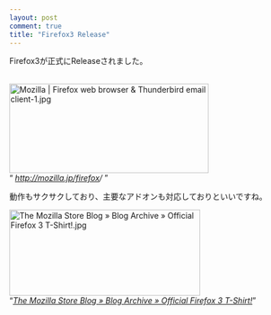 ```yaml
---
layout: post
comment: true
title: "Firefox3 Release"
---
```

<p>Firefox3が正式にReleaseされました。</p>
<p>
<br />
<a href="http://mozilla.jp/firefox/"><img src="http://img.seiji.me/blog/2008/06/mozilla-firefox-web-browser-thunderbird-email-client-1.jpg" alt="Mozilla | Firefox web browser &amp; Thunderbird email client-1.jpg" border="0" width="355" height="159" /></a>
<br />
<q>
<cite><a href="http://mozilla.jp/firefox/">http://mozilla.jp/firefox</a>/</cite>
</q>
</p>





<!--more-->



<p>動作もサクサクしており、主要なアドオンも対応しておりといいですね。
</p>
<p>
<a href="http://blog.mozilla.com/store/2008/06/06/official-firefox-3-t-shirt/"><img src="http://img.seiji.me/blog/2008/06/the-mozilla-store-blog-blog-archive-official-firefox-3-t-shirt.jpg" alt="The Mozilla Store Blog » Blog Archive » Official Firefox 3 T-Shirt!.jpg" border="0" width="340" height="153" /></a>
<br />
<q><cite><a href="http://mozilla.jp/firefox/">The Mozilla Store Blog  &raquo; Blog Archive   &raquo; Official Firefox 3 T-Shirt!</a></cite></q>
</p>
